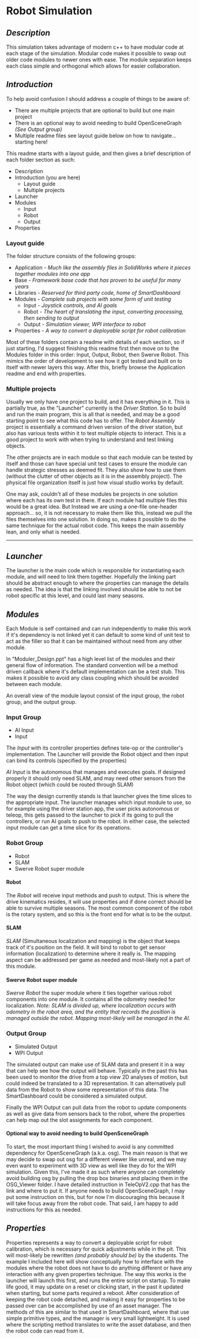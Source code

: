# Robot Simulation

## *Description*

This simulation takes advantage of modern c++ to have modular code at each stage of the simulation.  Modular code makes it possible to swap out older code modules to newer ones with ease.  The module separation keeps each class simple and orthogonal which allows for easier collaboration.

## *Introduction*

To help avoid confusion I should address a couple of things to be aware of:

- There are multiple projects that are optional to build but one main project
- There is an optional way to avoid needing to build OpenSceneGraph *(See Output group)*
- Multiple readme files see layout guide below on how to navigate... starting here!

This readme starts with a layout guide, and then gives a brief description of each folder section as such:

- Description
- Introduction (you are here)
  - Layout guide
  - Multiple projects
- Launcher
- Modules
  - Input
  - Robot
  - Output
- Properties

### Layout guide

The folder structure consists of the following groups:

- Application *- Much like the assembly files in SolidWorks where it pieces together modules into one app*
- Base *- Framework base code that has proven to be useful for many years*
- Libraries *- Reserved for third party code, home of SmartDashboard*
- Modules *- Complete sub projects with some form of unit testing*
  - Input *- Joystick controls, and AI goals*
  - Robot *- The heart of translating the input, converting processing, then sending to output*
  - Output *- Simulation viewer, WPI interface to robot*
- Properties *- A way to convert a deployable script for robot calibration*

Most of these folders contain a readme with details of each section, so if just starting, I'd suggest finishing this readme first then move on to the Modules folder in this order: Input, Output, Robot, then Swerve Robot.  This mimics the order of development to see how it got tested and built on to itself with newer layers this way.  After this, briefly browse the Application readme and end with properties.

### Multiple projects

Usually we only have one project to build, and it has everything in it.  This is partially true, as the "Launcher" currently is the *Driver Station*.  So to build and run the main program, this is all that is needed, and may be a good starting point to see what this code has to offer.  The *Robot Assembly* project is essentially a command driven version of the driver station, but also has various tests within it to test multiple objects to interact.  This is a good project to work with when trying to understand and test linking objects.

The other projects are in each module so that each module can be tested by itself and those can have special unit test cases to ensure the module can handle strategic stresses as deemed fit.  They also show how to use them (without the clutter of other objects as it is in the assembly project).  The physical file organization itself is just how visual studio works by default.

One may ask, couldn't all of these modules be projects in one solution where each has its own test in there.  If each module had multiple files this would be a great idea.  But Instead we are using a one-file one-header approach... so, it is not necessary to make them like this, instead we pull the files themselves into one solution.  In doing so, makes it possible to do the same technique for the actual robot code.  This keeps the main assembly lean, and only what is needed.

---

## *Launcher*

The launcher is the main code which is responsible for instantiating each module, and will need to link them together.  Hopefully the linking part should be abstract enough to where the properties can manage the details as needed.  The idea is that the linking involved should be able to not be robot specific at this level, and could last many seasons.

## *Modules*

Each Module is self contained and can run independently to make this work if it's dependency is not linked yet it can default to some kind of unit test to act as the filler so that it can be maintained without need from any other module.

In "Moduler_Design.ppt" has a high level list of the modules and their general flow of information.  The standard convention will be a method driven callback where it's default implementation can be a test stub.  This makes it possible to avoid any class coupling which should be avoided between each module.

An overall view of the module layout consist of the input group, the robot group, and the output group.

### Input Group

- AI Input
- Input

The *Input* with its controller properties defines tele-op or the controller's implementation.  The Launcher will provide the Robot object and then input can bind its controls (specified by the properties)

*AI Input* is the autonomous that manages and executes goals.  If designed properly it should only need SLAM, and may need other sensors from the Robot object (which could be routed through SLAM)

The way the design currently stands is that launcher gives the time slices to the appropriate input.  The launcher manages which input module to use, so for example using the driver station app, the user picks autonomous or teleop, this gets passed to the launcher to pick if its going to pull the controllers, or run AI goals to push to the robot.  In either case, the selected input module can get a time slice for its operations.

### Robot Group

- Robot
- SLAM
- Swerve Robot super module

#### Robot

The *Robot* will receive input methods and push to output.  This is where the drive kinematics resides, it will use properties and if done correct should be able to survive multiple seasons.  The most common component of the robot is the rotary system, and so this is the front end for what is to be the output.

#### SLAM

*SLAM* (Simultaneous localization and mapping) is the object that keeps track of it's position on the field.  It will bind to robot to get sensor information (localization) to determine where it really is.  The mapping aspect can be addressed per game as needed and most-likely not a part of this module.

#### Swerve Robot super module

*Swerve Robot* the super module where it ties together various robot components into one module.  It contains all the odometry needed for localization.  *Note: SLAM is divided up, where localization occurs with odometry in the robot area, and the entity that records the position is managed outside the robot.  Mapping most-likely will be managed in the AI.*

### Output Group

- Simulated Output
- WPI Output

The simulated output can make use of SLAM data and present it in a way that can help see how the output will behave.  Typically in the past this has been used to monitor the drive from a top view 2D analyses of motion, but could indeed be translated to a 3D representation.  It can alternatively pull data from the Robot to show some representation of this data.  The SmartDashboard could be considered a simulated output.

Finally the WPI Output can pull data from the robot to update components as well as give data from sensors back to the robot, where the properties can help map out the slot assignments for each component.

#### Optional way to avoid needing to build OpenSceneGraph

To start, the most important thing I wished to avoid is any committed dependency for OpenSceneGraph (a.k.a. osg).  The main reason is that we may decide to swap out osg for a different viewer like unreal, and we may even want to experiment with 3D view as well like they do for the WPI simulation. Given this, I've made it as such where anyone can completely avoid building osg by pulling the drop box binaries and placing them in the OSG_Viewer folder.  I have detailed instruction in TeleOpV2.cpp that has the link and where to put it.  If anyone needs to build OpenSceneGraph, I may put some instruction on this, but for now I'm discouraging this because it will take focus away from the robot code.  That said, I am happy to add instructions for this as needed.

## *Properties*

Properties represents a way to convert a deployable script for robot calibration, which is necessary for quick adjustments while in the pit.  This will most-likely be rewritten *(and probably should be)* by the students.  The example I included here will show conceptually how to interface with the modules where the robot does not have to do anything different or have any interaction with any given properties technique.  The way this works is the launcher will launch this first, and runs the entire script on startup.  To make life good, it may update on a reset or clicking start, in the past it updated when starting, but some parts required a reboot.  After consideration of keeping the robot code detached, and making it easy for properties to be passed over can be accomplished by use of an asset manager.  The methods of this are similar to that used in SmartDashboard, where that use simple primitive types, and the manager is very small lightweight.  It is used where the scripting method translates to write the asset database, and then the robot code can read from it.
